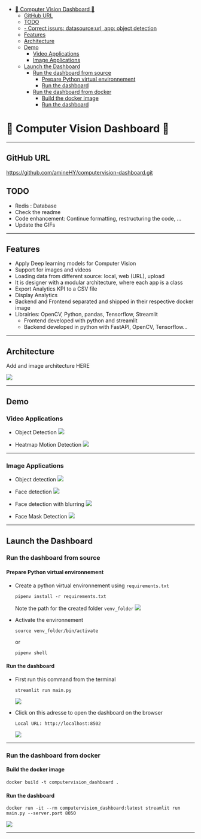 - [:rocket: Computer Vision Dashboard :rocket:](#rocket-computer-vision-dashboard-rocket)
  - [GitHub URL](#github-url)
  - [TODO](#todo)
  - [- Correct issurs: datasource:url, app: object detection](#--correct-issurs-datasourceurl-app-object-detection)
  - [Features](#features)
  - [Architecture](#architecture)
  - [Demo](#demo)
    - [Video Applications](#video-applications)
    - [Image Applications](#image-applications)
  - [Launch the Dashboard](#launch-the-dashboard)
    - [Run the dashboard from source](#run-the-dashboard-from-source)
      - [Prepare Python virtual environnement](#prepare-python-virtual-environnement)
      - [Run the dashboard](#run-the-dashboard)
    - [Run the dashboard from docker](#run-the-dashboard-from-docker)
      - [Build the docker image](#build-the-docker-image)
      - [Run the dashboard](#run-the-dashboard-1)

# :rocket: Computer Vision Dashboard :rocket:

---

## GitHub URL

https://github.com/amineHY/computervision-dashboard.git

## TODO

- Redis : Database
- Check the readme
- Code enhancement: Continue formatting, restructuring the code, ...
- Update the GIFs


---

## Features

- Apply Deep learning models for Computer Vision
- Support for images and videos
- Loading data from different source: local, web (URL), upload
- It is designer with a modular architecture, where each app is a class
- Export Analytics KPI to a CSV file
- Display Analytics
- Backend and Frontend separated and shipped in their respective docker image
- Librairies: OpenCV, Python, pandas, Tensorflow, Streamlit
  - Frontend developed with python and streamlit
  - Backend developed in python with FastAPI, OpenCV, Tensorflow...

---

## Architecture

Add and image architecture HERE

![](images/2022-11-01-12-51-37.png)

---

## Demo

### Video Applications

- Object Detection
  ![](images/Peek%202022-10-31%2018-44.gif)

- Heatmap Motion Detection
  ![](images/Peek%202022-10-31%2018-38.gif)

---

### Image Applications

- Object detection
  ![](images/2022-10-31-18-29-24.png)
- Face detection
  ![](images/2022-10-31-18-32-05.png)
- Face detection with blurring
  ![](images/2022-10-31-18-33-04.png)

- Face Mask Detection
  ![](images/2022-10-31-18-34-00.png)

---

## Launch the Dashboard

### Run the dashboard from source

#### Prepare Python virtual environnement

- Create a python virtual environnement using `requirements.txt`

  ```
  pipenv install -r requirements.txt
  ```

  Note the path for the created folder `venv_folder`
  ![](images/2022-10-31-17-22-27.png)

- Activate the environnement
  ```
  source venv_folder/bin/activate
  ```
  or
  ```
  pipenv shell
  ```

#### Run the dashboard

- First run this command from the terminal

  ```
  streamlit run main.py
  ```

  ![](images/2022-10-31-17-16-59.png)

- Click on this adresse to open the dashboard on the browser

  ```
  Local URL: http://localhost:8502
  ```

  ![](images/Peek%202022-10-31%2018-52.gif)

---

### Run the dashboard from docker

#### Build the docker image

```
docker build -t computervision_dashboard .
```

#### Run the dashboard

```
docker run -it --rm computervision_dashboard:latest streamlit run main.py --server.port 8050
```

![](images/2022-10-31-19-41-52.png)

---
